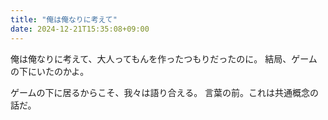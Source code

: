 ```yaml
---
title: "俺は俺なりに考えて"
date: 2024-12-21T15:35:08+09:00
---
```

俺は俺なりに考えて、大人ってもんを作ったつもりだったのに。
結局、ゲームの下にいたのかよ。

ゲームの下に居るからこそ、我々は語り合える。
言葉の前。これは共通概念の話だ。
